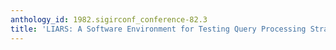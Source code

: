 ```yaml
---
anthology_id: 1982.sigirconf_conference-82.3
title: 'LIARS: A Software Environment for Testing Query Processing Strategies'
---
```

